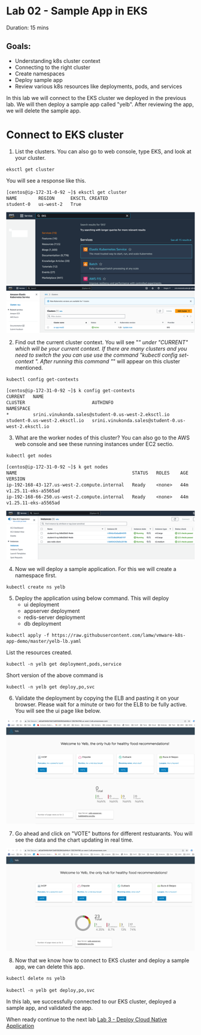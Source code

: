 # Lab 02 - Sample App in EKS

Duration: 15 mins

## Goals:
- Understanding k8s cluster context
- Connecting to the right cluster
- Create namespaces 
- Deploy sample app
- Review various k8s resources like deployments, pods, and services

In this lab we will connect to the EKS cluster we deployed in the previous lab. We will then deploy a sample app called "yelb". After reviewing the app, we will delete the sample app.



# Connect to EKS cluster

1. List the clusters. You can also go to web console, type EKS, and look at your cluster.

```
eksctl get cluster
```
You will see a response like this.

```
[centos@ip-172-31-0-92 ~]$ eksctl get cluster
NAME		REGION		EKSCTL CREATED
student-0	us-west-2	True
```
![](images/eks-image.png)
![](images/cluster-listing.png)



2. Find out the current cluster context. You will see "*" under "CURRENT" which will be your current context. If there are many clusters and you need to switch the you can use use the command "kubectl config set-context <NAME>". After running this command "*" will appear on this cluster mentioned.

```
kubectl config get-contexts
```
```
[centos@ip-172-31-0-92 ~]$ k config get-contexts
CURRENT   NAME                                                  CLUSTER                         AUTHINFO                                              NAMESPACE
*         srini.vinukonda.sales@student-0.us-west-2.eksctl.io   student-0.us-west-2.eksctl.io   srini.vinukonda.sales@student-0.us-west-2.eksctl.io
```

3. What are the worker nodes of this cluster? You can also go to the AWS web console and see these running instances under EC2 sectio. 

```
kubectl get nodes
```

```
[centos@ip-172-31-0-92 ~]$ k get nodes
NAME                                           STATUS   ROLES    AGE   VERSION
ip-192-168-43-127.us-west-2.compute.internal   Ready    <none>   44m   v1.25.11-eks-a5565ad
ip-192-168-66-250.us-west-2.compute.internal   Ready    <none>   44m   v1.25.11-eks-a5565ad
```

![](images/cluster-nodes.png)

4. Now we will deploy a sample application. For this we will create a namespace first.

```
kubectl create ns yelb
```

5.  Deploy the application using below command. This will deploy
    - ui deployment
    - appserver deployment
    - redis-server deployment
    - db deployment

```
kubectl apply -f https://raw.githubusercontent.com/lamw/vmware-k8s-app-demo/master/yelb-lb.yaml
```

List the resources created.
```
kubectl -n yelb get deployment,pods,service
```
Short version of the above command is 
```
kubectl -n yelb get deploy,po,svc
```

6. Validate the deployment by copying the ELB and pasting it on your browser. Please wait for a minute or two for the ELB to be fully active. You will see the ui page like below.


![](images/yelb-landing.png)


7. Go ahead and click on "VOTE" buttons for different restuarants. You will see the data and the chart updating in real time.

![](images/yelb-running.png)

8. Now that we know how to connect to EKS cluster and deploy a sample app, we can delete this app.

```
kubectl delete ns yelb

kubectl -n yelb get deploy,po,svc

```

In this lab, we successfully connected to our EKS cluster, deployed a sample app, and validated the app.

When ready continue to the next lab  [Lab 3 - Deploy Cloud Native Application](Lab%203%20-%20Deploy%20Cloud%20Native%20App)
